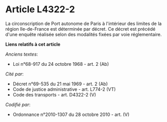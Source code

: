 # Article L4322-2

La circonscription de Port autonome de Paris à l'intérieur des limites de la région Ile-de-France est déterminée par décret.
Ce décret est précédé d'une enquête réalisée selon des modalités fixées par voie réglementaire.

**Liens relatifs à cet article**

_Anciens textes_:

  - Loi n°68-917 du 24 octobre 1968 - art. 2 (Ab)

_Cité par_:

  - Décret n°69-535 du 21 mai 1969 - art. 2 (Ab)
  - Code de justice administrative - art. L774-2 (VT)
  - Code des transports - art. D4322-2 (V)

_Codifié par_:

  - Ordonnance n°2010-1307 du 28 octobre 2010 - art. (V)
